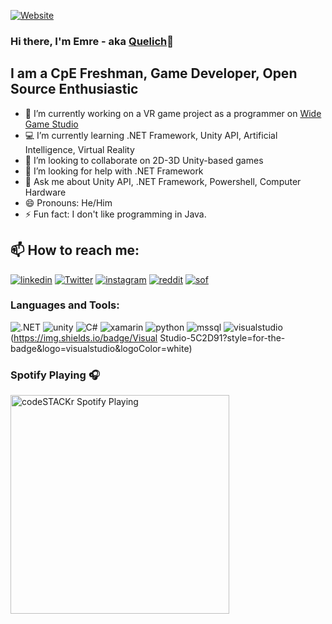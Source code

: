 [![Website](https://img.shields.io/badge/Quelich-lol-brightgreen)](https://github.com/Quelich)
### Hi there, I'm Emre - aka [Quelich](https://github.com/Quelich)👋


## I am a CpE Freshman, Game Developer, Open Source Enthusiastic


- 🔭 I’m currently working on a VR game project as a programmer on [Wide Game Studio](http://www.widegamestudio.com/)
- 💻 I’m currently learning .NET Framework, Unity API, Artificial Intelligence, Virtual Reality
- 👯 I’m looking to collaborate on 2D-3D Unity-based games
- 🤔 I’m looking for help with .NET Framework
- 💬 Ask me about Unity API, .NET Framework, Powershell, Computer Hardware
- 😄 Pronouns: He/Him
- ⚡ Fun fact: I don't like programming in Java.
    
## 📫 How to reach me:

[![linkedin](https://img.shields.io/badge/LinkedIn-0077B5?style=for-the-badge&logo=linkedin&logoColor=white)](https://www.linkedin.com/in/emre-k%C4%B1l%C4%B1%C3%A7-603437147/?KOTA4OBSQdOXovdJx6hNxw=%3D)
[![Twitter](https://img.shields.io/badge/Twitter-1DA1F2?style=for-the-badge&logo=twitter&logoColor=white)](https://twitter.com/Xuelich)
[![instagram](https://img.shields.io/badge/Instagram-E4405F?style=for-the-badge&logo=instagram&logoColor=white)](https://www.instagram.com/xuelich/)
[![reddit](https://img.shields.io/badge/Reddit-FF4500?style=for-the-badge&logo=reddit&logoColor=white)](https://www.reddit.com/user/Quelich)
[![sof](https://img.shields.io/badge/Stack_Overflow-FE7A16?style=for-the-badge&logo=stack-overflow&logoColor=white)](https://stackoverflow.com/users/13435301/quelich)


### Languages and Tools:
![.NET](https://img.shields.io/badge/.NET-5C2D91?style=for-the-badge&logo=.net&logoColor=white)
![unity](https://img.shields.io/badge/Unity-100000?style=for-the-badge&logo=unity&logoColor=white)
![C#](https://img.shields.io/badge/C%23-239120?style=for-the-badge&logo=c-sharp&logoColor=white)
![xamarin](https://img.shields.io/badge/Xamarin-3498DB?style=for-the-badge&logo=xamarin&logoColor=white)
![python](https://img.shields.io/badge/Python-3776AB?style=for-the-badge&logo=python&logoColor=white)
![mssql](https://img.shields.io/badge/Microsoft_SQL_Server-CC2927?style=for-the-badge&logo=microsoft-sql-server&logoColor=white)
![visualstudio](https://img.shields.io/badge/Visual Studio-5C2D91?style=for-the-badge&logo=visualstudio&logoColor=white)




### Spotify Playing 🎧
[<img src="https://now-playing-codestackr.vercel.app/api/spotify-playing" alt="codeSTACKr Spotify Playing" width="350" />](https://open.spotify.com/user/21c22mgjnbrhmi45bbqbbjmva)




[website]: https://github.com/Quelich
[twitter]: https://twitter.com/Xuelich
[instagram]: https://www.instagram.com/xuelich/
[linkedin]:https://www.linkedin.com/in/emre-k%C4%B1l%C4%B1%C3%A7-603437147/?KOTA4OBSQdOXovdJx6hNxw=%3D
[reddit]: https://www.reddit.com/user/Quelich
[visualstudio]:https://github.com/Quelich/Quelich/blob/main/Quelich/icons/visualstudio%20(1).svg